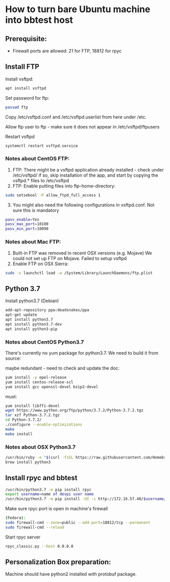 # How to turn bare Ubuntu machine into bbtest host 

## Prerequisite:
- Firewall ports are allowed: 21 for FTP, 18812 for rpyc

## Install FTP
Install vsftpd:
```bash
apt install vsftpd
```

Set password for ftp:
```bash
passwd ftp
```

Copy /etc/vsftpd.conf and /etc/vsftpd.userlist from here under /etc.

Allow ftp user to ftp - make sure it does not appear in /etc/vsftpd/ftpusers

Restart vsftpd
```bash
systemctl restart vsftpd.service
```

### Notes about CentOS FTP:
1. FTP: There might be a vsftpd application already installed - check under /etc/vsftpd/
   if so, skip installation of the app, and start by copying the vsftpd.* files to /etc/vsftpd
2. FTP: Enable putting files into ftp-home-directory:
```bash
sudo setsebool -P allow_ftpd_full_access 1
```
3. You might also need the following configurations in vsftpd.conf. Not sure this is mandatory
```bash
pasv_enable=Yes
pasv_max_port=10100
pasv_min_port=10090
```

### Notes about Mac FTP:
1. Built-in FTP was removed in recent OSX versions (e.g. Mojave)
   We could not set up FTP on Mojave. Failed to setup vsftpd
2. Enable FTP on OSX Sierra:
```bash
sudo -s launchctl load -w /System/Library/LaunchDaemons/ftp.plist
```

## Python 3.7
Install python3.7 (Debian)
```bash
add-apt-repository ppa:deadsnakes/ppa
apt-get update
apt install python3.7
apt install python3.7-dev
apt install python3-pip
```

### Notes about CentOS Python3.7
There's currently no yum package for python3.7. We need to build it from source:

maybe redundant - need to check and update the doc:
```bash
yum install -y epel-release  
yum install centos-release-scl
yum install gcc openssl-devel bzip2-devel
```
must:
```bash
yum install libffi-devel
wget https://www.python.org/ftp/python/3.7.2/Python-3.7.2.tgz
tar xzf Python-3.7.2.tgz
cd Python-3.7.2/
./configure --enable-optimizations
make
make install
```

### Notes about OSX Python3.7
```bash
/usr/bin/ruby -e "$(curl -fsSL https://raw.githubusercontent.com/Homebrew/install/master/install)"
brew install python3
```

## Install rpyc and bbtest
```bash
/usr/bin/python3.7 -m pip install rpyc
export username=name of devpi user name
/usr/bin/python3.7 -m pip install -UI -i http://172.16.57.40/$username/dev/ --trusted-host 172.16.57.40 bbtest
```

Make sure rpyc port is open in machine's firewall
```bash
(Fedora):
sudo firewall-cmd --zone=public --add-port=18812/tcp --permanent
sudo firewall-cmd --reload
```

Start rpyc server
```bash
rpyc_classic.py --host 0.0.0.0
```

## Personalization Box preparation:
Machine should have python2 installed with protobuf package.

